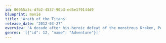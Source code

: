 ```yaml
---
id: 06055a3c-dfb2-4537-90b3-ed5e1f9144d9
blueprint: movie
title: 'Wrath of the Titans'
release_date: '2012-03-27'
overview: "A decade after his heroic defeat of the monstrous Kraken, Perseus-the demigod son of Zeus-is attempting to live a quieter life as a village fisherman and the sole parent to his 10-year old son, Helius. Meanwhile, a struggle for supremacy rages between the gods and the Titans. Dangerously weakened by humanity's lack of devotion, the gods are losing control of the imprisoned Titans and their ferocious leader, Kronos, father of the long-ruling brothers Zeus, Hades and Poseidon."
genres: '[{"id": 12, "name": "Adventure"}]'
---
```

